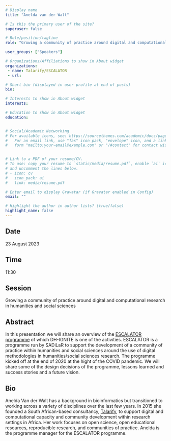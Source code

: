 ```yaml
---
# Display name
title: "Anelda van der Walt"

# Is this the primary user of the site?
superuser: false

# Role/position/tagline
role: "Growing a community of practice around digital and computational research in humanities and social sciences"

user_groups: ["Speakers"]

# Organizations/Affiliations to show in About widget
organizations:
 - name: Talarify/ESCALATOR
 - url: 

# Short bio (displayed in user profile at end of posts)
bio: 

# Interests to show in About widget
interests: 

# Education to show in About widget
education:


# Social/Academic Networking
# For available icons, see: https://sourcethemes.com/academic/docs/page-builder/#icons
#   For an email link, use "fas" icon pack, "envelope" icon, and a link in the
#   form "mailto:your-email@example.com" or "/#contact" for contact widget.


# Link to a PDF of your resume/CV.
# To use: copy your resume to `static/media/resume.pdf`, enable `ai` icons in `params.toml`, 
# and uncomment the lines below.
# - icon: cv
#   icon_pack: ai
#   link: media/resume.pdf

# Enter email to display Gravatar (if Gravatar enabled in Config)
email: ""

# Highlight the author in author lists? (true/false)
highlight_name: false
---
```


## Date

23 August 2023

## Time

11:30

## Session

Growing a community of practice around digital and computational research in humanities and social sciences

## Abstract

In this presentation we will share an overview of the [ESCALATOR programme](https://escalator.sadilar.org) of which DH-IGNITE is one of the activities. ESCALATOR is a programme run by SADiLaR to support the development of a community of practice within humanities and social sciences around the use of digital methodologies in humanities/social sciences research. The programme kicked off at the end of 2020 at the hight of the COVID pandemic. We will share some of the design decisions of the programme, lessons learned and success stories and a future vision.

## Bio

Anelda Van der Walt has a background in bioinformatics but transitioned to working across a variety of disciplines over the last few years. In 2015 she founded a South African-based consultancy, [Talarify](https://talarify.co.za), to support digital and computational capacity and community development within research settings in Africa. Her work focuses on open science, open educational resources, reproducible research, and communities of practice. Anelda is the programme manager for the ESCALATOR programme.